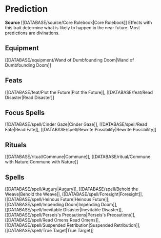 ﻿---
id: '132'
name: Prediction
rarity: Common
rus_type_level: null
source: '[[DATABASE/source/Core Rulebook|Core Rulebook]]'
trait:
- Prediction
type: Trait

---
# Prediction

**Source** [[DATABASE/source/Core Rulebook|Core Rulebook]] 
Effects with this trait determine what is likely to happen in the near future. Most predictions are divinations.

## Equipment

[[DATABASE/equipment/Wand of Dumbfounding Doom|Wand of Dumbfounding Doom]]

## Feats

[[DATABASE/feat/Plot the Future|Plot the Future]], [[DATABASE/feat/Read Disaster|Read Disaster]]

## Focus Spells

[[DATABASE/spell/Cinder Gaze|Cinder Gaze]], [[DATABASE/spell/Read Fate|Read Fate]], [[DATABASE/spell/Rewrite Possibility|Rewrite Possibility]]

## Rituals

[[DATABASE/ritual/Commune|Commune]], [[DATABASE/ritual/Commune with Nature|Commune with Nature]]

## Spells

[[DATABASE/spell/Augury|Augury]], [[DATABASE/spell/Behold the Weave|Behold the Weave]], [[DATABASE/spell/Foresight|Foresight]], [[DATABASE/spell/Heinous Future|Heinous Future]], [[DATABASE/spell/Impending Doom|Impending Doom]], [[DATABASE/spell/Inevitable Disaster|Inevitable Disaster]], [[DATABASE/spell/Perseis's Precautions|Perseis's Precautions]], [[DATABASE/spell/Read Omens|Read Omens]], [[DATABASE/spell/Suspended Retribution|Suspended Retribution]], [[DATABASE/spell/True Target|True Target]]